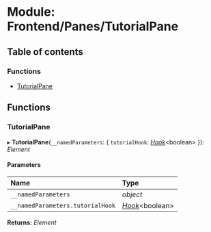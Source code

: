# Module: Frontend/Panes/TutorialPane

## Table of contents

### Functions

- [TutorialPane](frontend_panes_tutorialpane.md#tutorialpane)

## Functions

### TutorialPane

▸ **TutorialPane**(`__namedParameters`: { `tutorialHook`: [_Hook_](_types_global_globaltypes.md#hook)<boolean\> }): _Element_

#### Parameters

| Name                             | Type                                                  |
| :------------------------------- | :---------------------------------------------------- |
| `__namedParameters`              | _object_                                              |
| `__namedParameters.tutorialHook` | [_Hook_](_types_global_globaltypes.md#hook)<boolean\> |

**Returns:** _Element_
